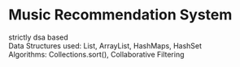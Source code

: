 # Music Recommendation System
strictly dsa based<br>
Data Structures used: List, ArrayList, HashMaps, HashSet<br>
Algorithms: Collections.sort(), Collaborative Filtering<br>
